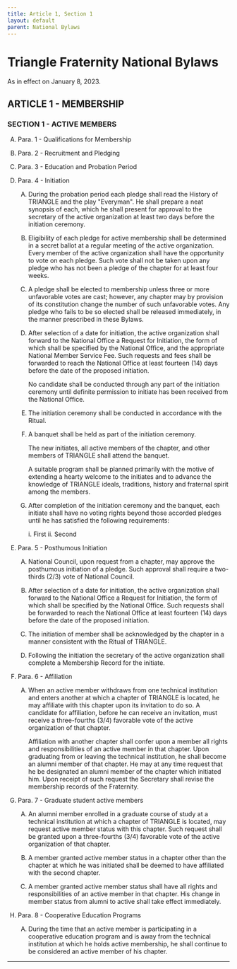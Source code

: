 ```yaml
---
title: Article 1, Section 1
layout: default
parent: National Bylaws
---
```


<style type="text/css">
    ol { list-style-type: upper-alpha; }
</style>

# Triangle Fraternity National Bylaws

As in effect on January 8, 2023.

## ARTICLE 1 - MEMBERSHIP

### SECTION 1 - ACTIVE MEMBERS

1. Para. 1 - Qualifications for Membership

2. Para. 2 - Recruitment and Pledging

3. Para. 3 - Education and Probation Period

4. Para. 4 - Initiation

    1. During the probation period each pledge shall read the
History of TRIANGLE and the play "Everyman".  He shall prepare a
neat synopsis of each, which he shall present for approval to the
secretary of the active organization at least two days before the
initiation ceremony.

    1. Eligibility of each pledge for active membership shall be
determined in a secret ballot at a regular meeting of the active
organization. Every member of the active organization shall have
the opportunity to vote on each pledge. Such vote shall not be
taken upon any pledge who has not been a pledge of the chapter
for at least four weeks.

    1. A pledge shall be elected to membership unless three or more
unfavorable votes are cast; however, any chapter may by provision
of its constitution change the number of such unfavorable votes. 
Any pledge who fails to be so elected shall be released
immediately, in the manner prescribed in these Bylaws.

    1. After selection of a date for initiation, the active
organization shall forward to the National Office a Request for
Initiation, the form of which shall be specified by the National Office, and the appropriate National Member Service Fee. Such requests and fees shall be forwarded to reach the National Office at least fourteen (14) days before the date of the proposed initiation.

        No candidate shall be conducted through any part of the
initiation ceremony until definite permission to initiate has
been received from the National Office.

    1. The initiation ceremony shall be conducted in accordance with
the Ritual.

    1. A banquet shall be held as part of the initiation ceremony.

        The new initiates, all active members of the chapter, and other
members of TRIANGLE shall attend the banquet.

        A suitable program shall be planned primarily with the motive of
extending a hearty welcome to the initiates and to advance the
knowledge of TRIANGLE ideals, traditions, history and fraternal
spirit among the members.

    1. After completion of the initiation ceremony and the banquet,
each initiate shall have no voting rights beyond those accorded
pledges until he has satisfied the following requirements:

        i. First
        ii. Second

5. Para. 5 - Posthumous Initiation

    1. National Council, upon request from a chapter, may approve the posthumous initiation of a pledge.  Such approval shall require a two-thirds (2/3) vote of National Council.

    1. After selection of a date for initiation, the active organization shall forward to the National Office a Request for Initiation, the form of which shall be specified by the National Office.  Such requests shall be forwarded to reach the National Office at least fourteen (14) days before the date of the proposed initiation.

    1. The initiation of member shall be acknowledged by the chapter in a manner consistent with the Ritual of TRIANGLE.

    1. Following the initiation the secretary of the active organization shall complete a Membership Record for the initiate.

6. Para. 6 - Affiliation

    1. When an active member withdraws from one technical
institution and enters another at which a chapter of TRIANGLE is
located, he may affiliate with this chapter upon its invitation
to do so.  A candidate for affiliation, before he can receive an
invitation, must receive a three-fourths (3/4) favorable vote of
the active organization of that chapter.

        Affiliation with another chapter shall confer upon a member all
rights and responsibilities of an active member in that chapter. 
Upon graduating from or leaving the technical institution, he
shall become an alumni member of that chapter.  He may at any
time request that he be designated an alumni member of the
chapter which initiated him.  Upon receipt of such request the
Secretary shall revise the membership records of the Fraternity.

7. Para. 7 - Graduate student active members

    1. An alumni member enrolled in a graduate course of study at a
technical institution at which a chapter of TRIANGLE is located,
may request active member status with this chapter.  Such request
shall be granted upon a three-fourths (3/4) favorable vote of the
active organization of that chapter.

    1. A member granted active member status in a chapter other than
the chapter at which he was initiated shall be deemed to have
affiliated with the second chapter.

    1. A member granted active member status shall have all rights
and responsibilities of an active member in that chapter.  His
change in member status from alumni to active shall take effect
immediately.

8. Para. 8 - Cooperative Education Programs

    1. During the time that an active member is participating in a
cooperative education program and is away from the technical
institution at which he holds active membership, he shall
continue to be considered an active member of his chapter.

----

